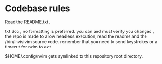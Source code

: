 # Codebase rules

Read the README.txt .

txt doc , no formatting is preferred. you can and must verify you changes , the
repo is made to allow headless execution, read the readme and the /bin/invisivim
source code. remember that you need to send keystrokes or a timeout for nvim to
exit

$HOME/.config/nvim gets symlinked to this repository root directory.
